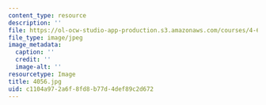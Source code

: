 ```yaml
---
content_type: resource
description: ''
file: https://ol-ocw-studio-app-production.s3.amazonaws.com/courses/4-614-religious-architecture-and-islamic-cultures-fall-2002/c1104a972a6f8fd8b77d4def89c2d672_4056.jpg
file_type: image/jpeg
image_metadata:
  caption: ''
  credit: ''
  image-alt: ''
resourcetype: Image
title: 4056.jpg
uid: c1104a97-2a6f-8fd8-b77d-4def89c2d672
---
```

